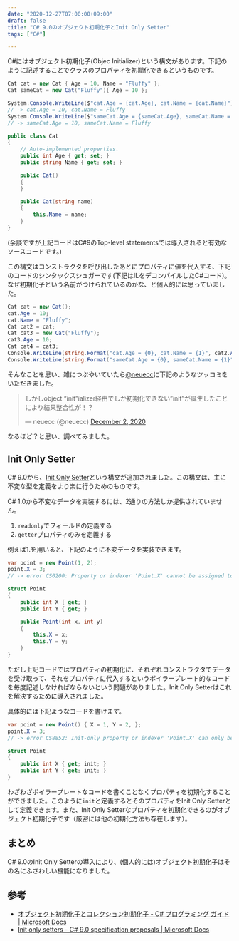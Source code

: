 ```yaml
---
date: "2020-12-27T07:00:00+09:00"
draft: false
title: "C# 9.0のオブジェクト初期化子とInit Only Setter"
tags: ["C#"]

---
```


C#にはオブジェクト初期化子(Objec Initializer)という構文があります。下記のように記述することでクラスのプロパティを初期化できるというものです。

```csharp
Cat cat = new Cat { Age = 10, Name = "Fluffy" };
Cat sameCat = new Cat("Fluffy"){ Age = 10 };

System.Console.WriteLine($"cat.Age = {cat.Age}, cat.Name = {cat.Name}");
// -> cat.Age = 10, cat.Name = Fluffy
System.Console.WriteLine($"sameCat.Age = {sameCat.Age}, sameCat.Name = {sameCat.Name}");
// -> sameCat.Age = 10, sameCat.Name = Fluffy

public class Cat
{
    // Auto-implemented properties.
    public int Age { get; set; }
    public string Name { get; set; }

    public Cat()
    {
    }

    public Cat(string name)
    {
        this.Name = name;
    }
}
```

(余談ですが上記コードはC#9のTop-level statementsでは導入されると有効なソースコードです。)

この構文はコンストラクタを呼び出したあとにプロパティに値を代入する、下記のコードのシンタックスシュガーです(下記はILをデコンパイルしたC#コード)。なぜ初期化子という名前がつけられているのかな、と個人的には思っていました。

```csharp
Cat cat = new Cat();
cat.Age = 10;
cat.Name = "Fluffy";
Cat cat2 = cat;
Cat cat3 = new Cat("Fluffy");
cat3.Age = 10;
Cat cat4 = cat3;
Console.WriteLine(string.Format("cat.Age = {0}, cat.Name = {1}", cat2.Age, cat2.Name));
Console.WriteLine(string.Format("sameCat.Age = {0}, sameCat.Name = {1}", cat4.Age, cat4.Name));
```

そんなことを思い、雑につぶやいていたら[@neuecc](https://twitter.com/neuecc)に下記のようなツッコミをいただきました。

<blockquote class="twitter-tweet"><p lang="ja" dir="ltr">しかしobject “init”ializer経由でしか初期化できない”init”が誕生したことにより結果整合性が！？</p>&mdash; neuecc (@neuecc) <a href="https://twitter.com/neuecc/status/1333935528530432001?ref_src=twsrc%5Etfw">December 2, 2020</a></blockquote> <script async src="https://platform.twitter.com/widgets.js" charset="utf-8"></script>

なるほど？と思い、調べてみました。

## Init Only Setter

C# 9.0から、[Init Only Setter](https://docs.microsoft.com/en-us/dotnet/csharp/language-reference/proposals/csharp-9.0/init)という構文が追加されました。この構文は、主に不変な型を定義をより楽に行うためのものです。

C# 1.0から不変なデータを実装するには、2通りの方法しか提供されていません。

1. `readonly`でフィールドの定義する
2. `getter`プロパティのみを定義する

例えば1.を用いると、下記のように不変データを実装できます。

```csharp
var point = new Point(1, 2);
point.X = 3;
// -> error CS0200: Property or indexer 'Point.X' cannot be assigned to -- it is read only

struct Point
{
    public int X { get; }
    public int Y { get; }

    public Point(int x, int y)
    {
        this.X = x;
        this.Y = y;
    }
}
```

ただし上記コードではプロパティの初期化に、それぞれコンストラクタでデータを受け取って、それをプロパティに代入するというボイラープレート的なコードを毎度記述しなければならないという問題がありました。Init Only Setterはこれを解決するために導入されました。

具体的には下記ようなコードを書けます。

```csharp
var point = new Point() { X = 1, Y = 2, };
point.X = 3;
// -> error CS8852: Init-only property or indexer 'Point.X' can only be assigned in an object initializer, or on 'this' or 'base' in an instance constructor or an 'init' accessor.

struct Point
{
    public int X { get; init; }
    public int Y { get; init; }
}
```

わざわざボイラープレートなコードを書くことなくプロパティを初期化することができました。このように`init`と定義するとそのプロパティをInit Only Setterとして定義できます。また、Init Only Setterなプロパティを初期化できるのがオブジェクト初期化子です（厳密には他の初期化方法も存在します）。

## まとめ

C# 9.0のInit Only Setterの導入により、(個人的には)オブジェクト初期化子はその名にふさわしい機能になりました。

## 参考

- [オブジェクト初期化子とコレクション初期化子 - C# プログラミング ガイド | Microsoft Docs](https://docs.microsoft.com/ja-jp/dotnet/csharp/programming-guide/classes-and-structs/object-and-collection-initializers)
- [Init only setters - C# 9.0 specification proposals | Microsoft Docs](https://docs.microsoft.com/en-us/dotnet/csharp/language-reference/proposals/csharp-9.0/init)